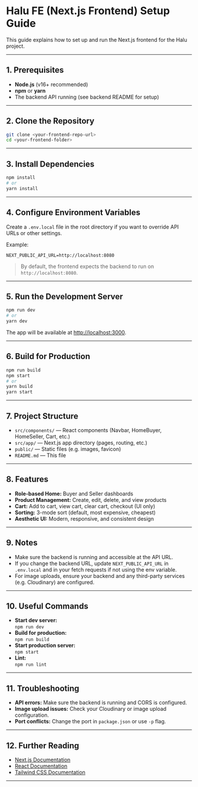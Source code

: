 # Halu FE (Next.js Frontend) Setup Guide

This guide explains how to set up and run the Next.js frontend for the Halu project.

---

## 1. Prerequisites

- **Node.js** (v16+ recommended)
- **npm** or **yarn**
- The backend API running (see backend README for setup)

---

## 2. Clone the Repository

```sh
git clone <your-frontend-repo-url>
cd <your-frontend-folder>
```

---

## 3. Install Dependencies

```sh
npm install
# or
yarn install
```

---

## 4. Configure Environment Variables

Create a `.env.local` file in the root directory if you want to override API URLs or other settings.

Example:

```
NEXT_PUBLIC_API_URL=http://localhost:8080
```

> By default, the frontend expects the backend to run on `http://localhost:8080`.

---

## 5. Run the Development Server

```sh
npm run dev
# or
yarn dev
```

The app will be available at [http://localhost:3000](http://localhost:3000).

---

## 6. Build for Production

```sh
npm run build
npm start
# or
yarn build
yarn start
```

---

## 7. Project Structure

- `src/components/` — React components (Navbar, HomeBuyer, HomeSeller, Cart, etc.)
- `src/app/` — Next.js app directory (pages, routing, etc.)
- `public/` — Static files (e.g. images, favicon)
- `README.md` — This file

---

## 8. Features

- **Role-based Home:** Buyer and Seller dashboards
- **Product Management:** Create, edit, delete, and view products
- **Cart:** Add to cart, view cart, clear cart, checkout (UI only)
- **Sorting:** 3-mode sort (default, most expensive, cheapest)
- **Aesthetic UI:** Modern, responsive, and consistent design

---

## 9. Notes

- Make sure the backend is running and accessible at the API URL.
- If you change the backend URL, update `NEXT_PUBLIC_API_URL` in `.env.local` and in your fetch requests if not using the env variable.
- For image uploads, ensure your backend and any third-party services (e.g. Cloudinary) are configured.

---

## 10. Useful Commands

- **Start dev server:**  
  `npm run dev`
- **Build for production:**  
  `npm run build`
- **Start production server:**  
  `npm start`
- **Lint:**  
  `npm run lint`

---

## 11. Troubleshooting

- **API errors:** Make sure the backend is running and CORS is configured.
- **Image upload issues:** Check your Cloudinary or image upload configuration.
- **Port conflicts:** Change the port in `package.json` or use `-p` flag.

---

## 12. Further Reading

- [Next.js Documentation](https://nextjs.org/docs)
- [React Documentation](https://react.dev/)
- [Tailwind CSS Documentation](https://tailwindcss.com/)

---
